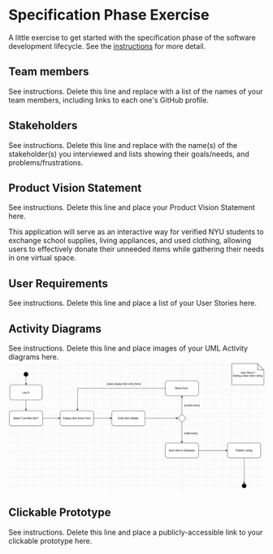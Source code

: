 # Specification Phase Exercise

A little exercise to get started with the specification phase of the software development lifecycle. See the [instructions](instructions.md) for more detail.

## Team members

See instructions. Delete this line and replace with a list of the names of your team members, including links to each one's GitHub profile.

## Stakeholders

See instructions. Delete this line and replace with the name(s) of the stakeholder(s) you interviewed and lists showing their goals/needs, and problems/frustrations.

## Product Vision Statement

See instructions. Delete this line and place your Product Vision Statement here.

This application will serve as an interactive way for verified NYU students to exchange school supplies, living appliances, and used clothing, allowing users to effectively donate their unneeded items while gathering their needs in one virtual space. 


## User Requirements

See instructions. Delete this line and place a list of your User Stories here.

## Activity Diagrams

See instructions. Delete this line and place images of your UML Activity diagrams here.
![User Story 5: As a trader, I want to list my items I'm willing to exchange, so that other members can see and propose an offer.](Project%201%20-%20UML%20Diagram%20User%20Story%205.png)


## Clickable Prototype

See instructions. Delete this line and place a publicly-accessible link to your clickable prototype here.
